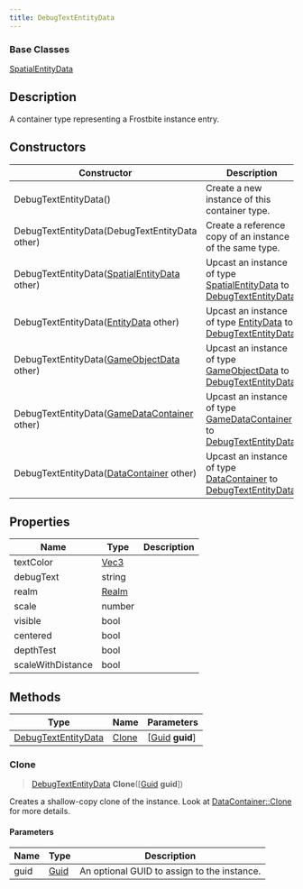 ```yaml
---
title: DebugTextEntityData
---
```

### Base Classes

[SpatialEntityData](SpatialEntityData)

## Description

A container type representing a Frostbite instance entry.

## Constructors

| Constructor                                                                    | Description                                                                                                                   |
| ------------------------------------------------------------------------------ | ----------------------------------------------------------------------------------------------------------------------------- |
| DebugTextEntityData()                                                          | Create a new instance of this container type.                                                                                 |
| DebugTextEntityData(DebugTextEntityData other)                                 | Create a reference copy of an instance of the same type.                                                                      |
| DebugTextEntityData([SpatialEntityData](SpatialEntityData) other)              | Upcast an instance of type [SpatialEntityData](SpatialEntityData) to [DebugTextEntityData](DebugTextEntityData).              |
| DebugTextEntityData([EntityData](EntityData) other)                            | Upcast an instance of type [EntityData](EntityData) to [DebugTextEntityData](DebugTextEntityData).                            |
| DebugTextEntityData([GameObjectData](GameObjectData) other)                    | Upcast an instance of type [GameObjectData](GameObjectData) to [DebugTextEntityData](DebugTextEntityData).                    |
| DebugTextEntityData([GameDataContainer](GameDataContainer) other)              | Upcast an instance of type [GameDataContainer](GameDataContainer) to [DebugTextEntityData](DebugTextEntityData).              |
| DebugTextEntityData([DataContainer](/vext/ref/shared/class/datacontainer) other) | Upcast an instance of type [DataContainer](/vext/ref/shared/class/datacontainer) to [DebugTextEntityData](DebugTextEntityData). |

## Properties

| Name              | Type                              | Description |
| ----------------- | --------------------------------- | ----------- |
| textColor         | [Vec3](/vext/ref/shared/class/vec3) |             |
| debugText         | string                            |             |
| realm             | [Realm](Realm)                    |             |
| scale             | number                            |             |
| visible           | bool                              |             |
| centered          | bool                              |             |
| depthTest         | bool                              |             |
| scaleWithDistance | bool                              |             |

## Methods

| Type                                       | Name            | Parameters                                     |
| ------------------------------------------ | --------------- | ---------------------------------------------- |
| [DebugTextEntityData](DebugTextEntityData) | [Clone](#clone) | \[[Guid](/vext/ref/shared/class/guid) **guid**\] |

### Clone

> [DebugTextEntityData](DebugTextEntityData) **Clone**(\[[Guid](/vext/ref/shared/class/guid) **guid**\])

Creates a shallow-copy clone of the instance. Look at [DataContainer::Clone](/vext/ref/shared/class/datacontainer#clone) for more details.

#### Parameters

| Name | Type         | Description                                 |
| ---- | ------------ | ------------------------------------------- |
| guid | [Guid](Guid) | An optional GUID to assign to the instance. |
